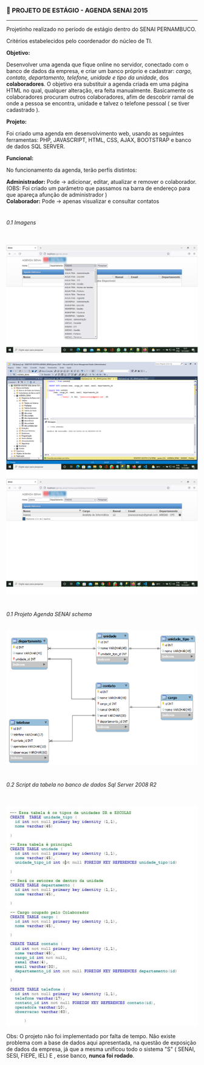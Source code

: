 ### 📆 PROJETO DE ESTÁGIO - AGENDA SENAI 2015

------



Projetinho realizado no período de estágio dentro do SENAI PERNAMBUCO. 

Critérios estabelecidos pelo coordenador do núcleo de TI.



**Objetivo:**

Desenvolver uma agenda que fique online no servidor, conectado com o banco de dados da empresa, e criar um banco próprio e cadastrar: *cargo, contato, departamento, telefone, unidade e tipo da unidade*, dos **colaboradores**. O objetivo era substituir a agenda criada em uma página HTML no qual, qualquer alteração, era feita manualmente. Basicamente os colaboradores procuram outros colaboradores, afim de descobrir ramal de onde a pessoa se encontra, unidade e talvez o telefone pessoal ( se tiver cadastrado ).



**Projeto:** 

Foi criado uma agenda em desenvolvimento web, usando as seguintes ferramentas: PHP, JAVASCRIPT, HTML, CSS, AJAX, BOOTSTRAP e banco de dados SQL SERVER. 

**Funcional:** 

No funcionamento da agenda, terão perfís distintos: 

<b>Administrador:</b>
Pode -> adicionar, editar, atualizar e remover o colaborador. (OBS: Foi criado um parâmetro que passamos na barra de endereço para que apareça afunção de administrador )
<br/>
<b>Colaborador:</b>
Pode -> apenas visualizar e consultar contatos

#
###### 0.1 Imagens
<br/>
<img img width="600" src="https://github.com/JoanesAraujo/Joanes_Screenshot/blob/master/imagem_agenda_senai/agenda_senai1.png">
<img img width="600" src="https://github.com/JoanesAraujo/Joanes_Screenshot/blob/master/imagem_agenda_senai/agenda_senai2.png">
<img img width="600" src="https://github.com/JoanesAraujo/Joanes_Screenshot/blob/master/imagem_agenda_senai/agenda_senai3.png">


#
###### 0.1 Projeto Agenda SENAI schema





<img img src="https://github.com/JoanesAraujo/Joanes_Screenshot/blob/master/imagem_agenda_senai/schema.png">


#
###### 0.2 Script da tabela no banco de dados Sql Server 2008 R2
<br/>


<img width="600" img src="https://github.com/JoanesAraujo/Joanes_Screenshot/blob/master/imagem_agenda_senai/banco.JPG">



Obs: O projeto não foi implementado por falta de tempo. Não existe problema com a base de dados aqui apresentada, na questão de exposição de dados da empresa, já que a mesma unificou todo o sistema "S" ( SENAI, SESI, FIEPE, IEL) E , esse banco, **nunca foi rodado**.
